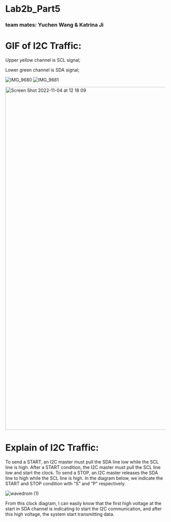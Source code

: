 # Lab2b_Part5
### team mates: Yuchen Wang & Katrina Ji

# GIF of I2C Traffic:

Upper yellow channel is SCL signal;

Lower green channel is SDA signal;

![IMG_9680](https://user-images.githubusercontent.com/105755054/200024285-912a91e8-eb7e-410f-88e1-6b665eae589e.GIF)
![IMG_9681](https://user-images.githubusercontent.com/105755054/200024291-24ecb201-7e81-48d5-ac79-a0b668d84ff8.GIF)

<img width="1075" alt="Screen Shot 2022-11-04 at 12 18 09" src="https://user-images.githubusercontent.com/105755054/200024950-b516fa9d-1e8c-4603-bc8d-12e0a6cccf77.png">


# Explain of I2C Traffic:

To send a START, an I2C master must pull the SDA line low while the SCL line is high. After a START condition, the I2C master must pull the SCL line low and start the clock. To send a STOP, an I2C master releases the SDA line to high while the SCL line is high. In the diagram below, we indicate the START and STOP condition with “S” and “P” respectively.

![wavedrom (1)](https://user-images.githubusercontent.com/105755054/200051173-c77c15e6-6906-43fa-a5d4-c1c5ca8b3971.png)

From this clock diagram, I can easily know that the first high voltage at the start in SDA channel is indicating to start the I2C communication, and after this high voltage, the system start transmitting data.
